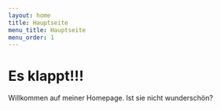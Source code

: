 ```yaml
---
layout: home
title: Hauptseite
menu_title: Hauptseite
menu_order: 1
---
```

# Es klappt!!!

Willkommen auf meiner Homepage. Ist sie nicht wunderschön?
